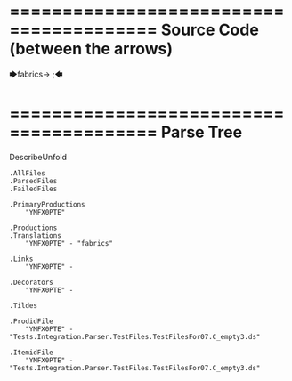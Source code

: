 ========================================
Source Code (between the arrows)
========================================

🡆fabrics<YMFX0PTE>-> ;🡄

========================================
Parse Tree
========================================
DescribeUnfold

    .AllFiles
    .ParsedFiles
    .FailedFiles

    .PrimaryProductions
        "YMFX0PTE" 

    .Productions
    .Translations
        "YMFX0PTE" - "fabrics"

    .Links
        "YMFX0PTE" - 

    .Decorators
        "YMFX0PTE" - 

    .Tildes

    .ProdidFile
        "YMFX0PTE" - "Tests.Integration.Parser.TestFiles.TestFilesFor07.C_empty3.ds"

    .ItemidFile
        "YMFX0PTE" - "Tests.Integration.Parser.TestFiles.TestFilesFor07.C_empty3.ds"

